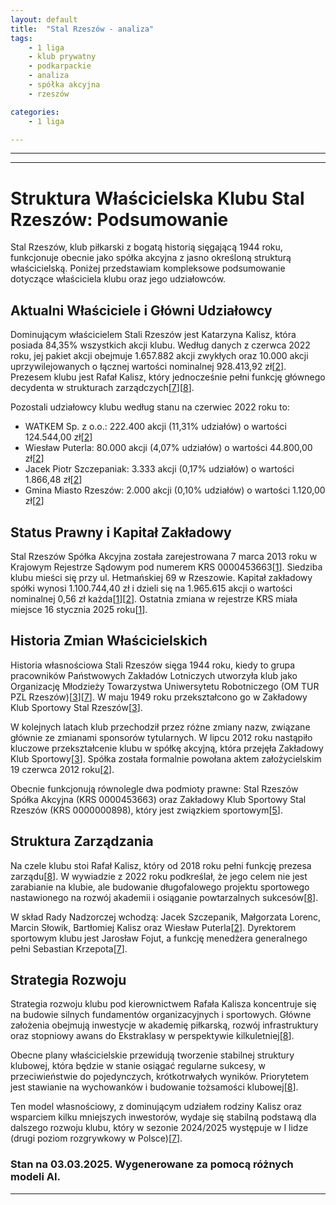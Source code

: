 ```yaml
---
layout: default
title:  "Stal Rzeszów - analiza"
tags: 
    - 1 liga
    - klub prywatny
    - podkarpackie
    - analiza
    - spółka akcyjna
    - rzeszów

categories:
    - 1 liga

---
```

[1]: https://krs-pobierz.pl/stal-rzeszow-spolka-akcyjna-i286123
[2]: https://stalrzeszow.pl/wp-content/uploads/2023/04/Sprawozdanie-zarzadu-za-okres-01.01.2021-30.06.2022.pdf
[3]: https://stalrzeszow.pl/historia/
[4]: https://stalrzeszow.pl/o-klubie/
[5]: https://krs-pobierz.pl/zakladowy-klub-sportowy-stal-rzeszow-i186831
[6]: https://stalrzeszow.pl/akcjonariat/
[7]: https://pl.wikipedia.org/wiki/Stal_Rzesz%C3%B3w_(pi%C5%82ka_no%C5%BCna)
[8]: https://weszlo.com/2022/06/13/rafal-kalisz-prezes-stali-rzeszow-wywiad/
[9]: https://stalrzeszow.pl
[10]: https://stalrzeszow.pl/zmiany-w-strukturach-sportowych-stali-rzeszow/
[11]: https://aleo.com/pl/firma/stal-rzeszow-spolka-akcyjna
[12]: https://wislakrakow.com/games/175/stal-rzeszow-wisla-krakow
[13]: https://rejestr.io/krs/898/zakladowy-klub-sportowy-stal-rzeszow
[14]: https://stalrzeszow.pl/kontakt/
[15]: https://przegladsportowy.onet.pl/pilka-nozna/wlasciciel-stali-rzeszow-o-odejsciu-daniela-mysliwca/kw5fh5h
[16]: https://rejestr.io/krs/453663/stal-rzeszow
[17]: https://sport.tvp.pl/72880315/1-liga-wywiad-z-prezesem-stali-rzeszow-rafalem-kaliszem
---

---

# Struktura Właścicielska Klubu Stal Rzeszów: Podsumowanie

Stal Rzeszów, klub piłkarski z bogatą historią sięgającą 1944 roku, funkcjonuje obecnie jako spółka akcyjna z jasno określoną strukturą właścicielską. Poniżej przedstawiam kompleksowe podsumowanie dotyczące właściciela klubu oraz jego udziałowców.

## Aktualni Właściciele i Główni Udziałowcy

Dominującym właścicielem Stali Rzeszów jest Katarzyna Kalisz, która posiada 84,35% wszystkich akcji klubu. Według danych z czerwca 2022 roku, jej pakiet akcji obejmuje 1.657.882 akcji zwykłych oraz 10.000 akcji uprzywilejowanych o łącznej wartości nominalnej 928.413,92 zł\[[2]\]. Prezesem klubu jest Rafał Kalisz, który jednocześnie pełni funkcję głównego decydenta w strukturach zarządczych\[[7]\]\[[8]\].

Pozostali udziałowcy klubu według stanu na czerwiec 2022 roku to:
- WATKEM Sp. z o.o.: 222.400 akcji (11,31% udziałów) o wartości 124.544,00 zł\[[2]\]
- Wiesław Puterla: 80.000 akcji (4,07% udziałów) o wartości 44.800,00 zł\[[2]\]
- Jacek Piotr Szczepaniak: 3.333 akcji (0,17% udziałów) o wartości 1.866,48 zł\[[2]\]
- Gmina Miasto Rzeszów: 2.000 akcji (0,10% udziałów) o wartości 1.120,00 zł\[[2]\]

## Status Prawny i Kapitał Zakładowy

Stal Rzeszów Spółka Akcyjna została zarejestrowana 7 marca 2013 roku w Krajowym Rejestrze Sądowym pod numerem KRS 0000453663\[[1]\]. Siedziba klubu mieści się przy ul. Hetmańskiej 69 w Rzeszowie. Kapitał zakładowy spółki wynosi 1.100.744,40 zł i dzieli się na 1.965.615 akcji o wartości nominalnej 0,56 zł każda\[[1]\]\[[2]\]. Ostatnia zmiana w rejestrze KRS miała miejsce 16 stycznia 2025 roku\[[1]\].

## Historia Zmian Właścicielskich

Historia własnościowa Stali Rzeszów sięga 1944 roku, kiedy to grupa pracowników Państwowych Zakładów Lotniczych utworzyła klub jako Organizację Młodzieży Towarzystwa Uniwersytetu Robotniczego (OM TUR PZL Rzeszów)\[[3]\]\[[7]\]. W maju 1949 roku przekształcono go w Zakładowy Klub Sportowy Stal Rzeszów\[[3]\].

W kolejnych latach klub przechodził przez różne zmiany nazw, związane głównie ze zmianami sponsorów tytularnych. W lipcu 2012 roku nastąpiło kluczowe przekształcenie klubu w spółkę akcyjną, która przejęła Zakładowy Klub Sportowy\[[3]\]. Spółka została formalnie powołana aktem założycielskim 19 czerwca 2012 roku\[[2]\].

Obecnie funkcjonują równolegle dwa podmioty prawne: Stal Rzeszów Spółka Akcyjna (KRS 0000453663) oraz Zakładowy Klub Sportowy Stal Rzeszów (KRS 0000000898), który jest związkiem sportowym\[[5]\].

## Struktura Zarządzania

Na czele klubu stoi Rafał Kalisz, który od 2018 roku pełni funkcję prezesa zarządu\[[8]\]. W wywiadzie z 2022 roku podkreślał, że jego celem nie jest zarabianie na klubie, ale budowanie długofalowego projektu sportowego nastawionego na rozwój akademii i osiąganie powtarzalnych sukcesów\[[8]\].

W skład Rady Nadzorczej wchodzą: Jacek Szczepanik, Małgorzata Lorenc, Marcin Słowik, Bartłomiej Kalisz oraz Wiesław Puterla\[[2]\]. Dyrektorem sportowym klubu jest Jarosław Fojut, a funkcję menedżera generalnego pełni Sebastian Krzepota\[[7]\].

## Strategia Rozwoju

Strategia rozwoju klubu pod kierownictwem Rafała Kalisza koncentruje się na budowie silnych fundamentów organizacyjnych i sportowych. Główne założenia obejmują inwestycje w akademię piłkarską, rozwój infrastruktury oraz stopniowy awans do Ekstraklasy w perspektywie kilkuletniej\[[8]\].

Obecne plany właścicielskie przewidują tworzenie stabilnej struktury klubowej, która będzie w stanie osiągać regularne sukcesy, w przeciwieństwie do pojedynczych, krótkotrwałych wyników. Priorytetem jest stawianie na wychowanków i budowanie tożsamości klubowej\[[8]\].

Ten model własnościowy, z dominującym udziałem rodziny Kalisz oraz wsparciem kilku mniejszych inwestorów, wydaje się stabilną podstawą dla dalszego rozwoju klubu, który w sezonie 2024/2025 występuje w I lidze (drugi poziom rozgrywkowy w Polsce)\[[7]\].


### Stan na 03.03.2025. Wygenerowane za pomocą różnych modeli AI.
---